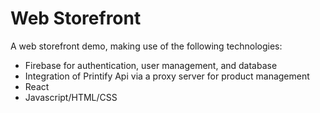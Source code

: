 <h1>Web Storefront</h1>
<p>
  A web storefront demo, making use of the following technologies:<br/>
  <ul>
    <li>Firebase for authentication, user management, and database</li>
    <li>Integration of Printify Api via a proxy server for product management</li>
    <li>React</li>
    <li>Javascript/HTML/CSS</li>
  </ul>
</p>
